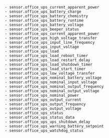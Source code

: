     - sensor.office_ups_current_apparent_power
    - sensor.office_ups_battery_charge
    - sensor.office_ups_battery_chemistry
    - sensor.office_ups_battery_runtime
    - sensor.office_ups_battery_voltage
    - sensor.office_ups_beeper_status
    - sensor.office_ups_current_apparent_power
    - sensor.office_ups_high_voltage_transfer
    - sensor.office_ups_input_line_frequency
    - sensor.office_ups_input_voltage
    - sensor.office_ups_load
    - sensor.office_ups_load_reboot_timer
    - sensor.office_ups_load_restart_delay
    - sensor.office_ups_load_shutdown_timer
    - sensor.office_ups_load_start_timer
    - sensor.office_ups_low_voltage_transfer
    - sensor.office_ups_nominal_battery_voltage
    - sensor.office_ups_nominal_input_voltage
    - sensor.office_ups_nominal_output_frequency
    - sensor.office_ups_nominal_output_voltage
    - sensor.office_ups_nominal_power
    - sensor.office_ups_output_current
    - sensor.office_ups_output_frequency
    - sensor.office_ups_output_voltage
    - sensor.office_ups_status
    - sensor.office_ups_status_data
    - sensor.office_ups_ups_shutdown_delay
    - sensor.office_ups_warning_battery_setpoint
    - sensor.office_ups_watchdog_status
